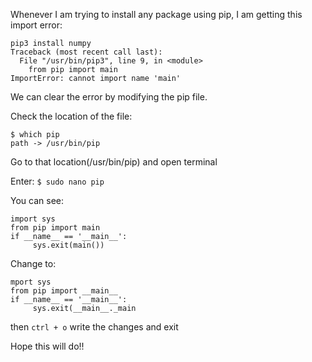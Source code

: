 Whenever I am trying to install any package using pip, I am getting this import error:

```
pip3 install numpy
Traceback (most recent call last):
  File "/usr/bin/pip3", line 9, in <module>
    from pip import main
ImportError: cannot import name 'main'
```

We can clear the error by modifying the pip file.

Check the location of the file:

```
$ which pip
path -> /usr/bin/pip
```

Go to that location(/usr/bin/pip) and open terminal

Enter: `$ sudo nano pip`

You can see:
```
import sys
from pip import main
if __name__ == '__main__':
     sys.exit(main())
```
Change to:

```
mport sys
from pip import __main__
if __name__ == '__main__':
     sys.exit(__main__._main
```
then `ctrl + o` write the changes and exit

Hope this will do!!
